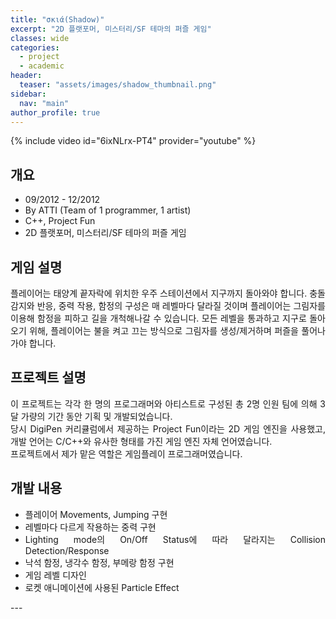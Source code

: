 ```yaml
---
title: "σκιά(Shadow)"
excerpt: "2D 플랫포머, 미스터리/SF 테마의 퍼즐 게임"
classes: wide
categories: 
  - project
  - academic
header:
  teaser: "assets/images/shadow_thumbnail.png"
sidebar:
  nav: "main"
author_profile: true
---
```


{% include video id="6ixNLrx-PT4" provider="youtube" %}

## 개요
* 09/2012 - 12/2012
* By ATTI (Team of 1 programmer, 1 artist)
* C++, Project Fun
* 2D 플랫포머, 미스터리/SF 테마의 퍼즐 게임

## 게임 설명
<div style="text-align: justify" markdown="1">
플레이어는 태양계 끝자락에 위치한 우주 스테이션에서 지구까지 돌아와야 합니다.  
충돌 감지와 반응, 중력 작용, 함정의 구성은 매 레벨마다 달라질 것이며 플레이어는 그림자를 이용해 함정을 피하고 길을 개척해나갈 수 있습니다.  
모든 레벨을 통과하고 지구로 돌아오기 위해, 플레이어는 불을 켜고 끄는 방식으로
그림자를 생성/제거하며 퍼즐을 풀어나가야 합니다.  
  
## 프로젝트 설명
이 프로젝트는 각각 한 명의 프로그래머와 아티스트로 구성된 총 2명 인원 팀에 의해 3달 가량의 기간 동안 기획 및 개발되었습니다.  
당시 DigiPen 커리큘럼에서 제공하는 Project Fun이라는 2D 게임 엔진을 사용했고, 개발 언어는 C/C++와 유사한 형태를 가진 게임 엔진 자체 언어였습니다.  
프로젝트에서 제가 맡은 역할은 게임플레이 프로그래머였습니다.  
  
## 개발 내용
* 플레이어 Movements, Jumping 구현
* 레벨마다 다르게 작용하는 중력 구현
* Lighting mode의 On/Off Status에 따라 달라지는 Collision Detection/Response
* 낙석 함정, 냉각수 함정, 부메랑 함정 구현
* 게임 레벨 디자인
* 로켓 애니메이션에 사용된 Particle Effect

</div> 
---
